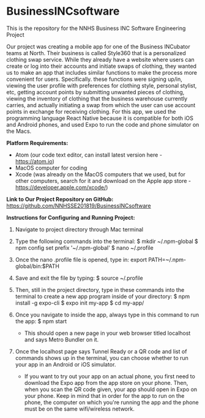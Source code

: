 # BusinessINCsoftware
This is the repository for the NNHS Business INC Software Engineering Project

Our project was creating a mobile app for one of the Business INCubator teams at North. Their business is called Style360 that is a personalized clothing swap service. While they already have a website where users can create or log into their accounts and initiate swaps of clothing, they wanted us to make an app that includes similar functions to make the process more convenient for users. Specifically. these functions were signing up/in, viewing the user profile with preferences for clothing style, personal stylist, etc, getting account points by submitting unwanted pieces of clothing, viewing the inventory of clothing that the business warehouse currently carries, and actually initiating a swap from which the user can use account points in exchange for receiving clothing. For this app, we used the programming language React Native because it is compatible for both iOS and Android phones, and used Expo to run the code and phone simulator on the Macs. 

**Platform Requirements:**
- Atom (our code text editor, can install latest version here - https://atom.io)
- MacOS computer for coding
- Xcode (was already on the MacOS computers that we used, but for other computers, search for it and download on the Apple app store - https://developer.apple.com/xcode/)

**Link to Our Project Repository on GitHub:**
https://github.com/NNHSSE201819/BusinessINCsoftware

**Instructions for Configuring and Running Project:**
1. Navigate to project directory through Mac terminal

2. Type the following commands into the terminal:
$ mkdir ~/.npm-global
$ npm config set prefix '~/.npm-global'
$ nano ~/.profile

3. Once the nano .profile file is opened, type in:
export PATH=~/.npm-global/bin:$PATH

4. Save and exit the file by typing:
$ source ~/.profile

5. Then, still in the project directory, type in these commands into the terminal to create a new app program inside of your directory:
$ npm install -g expo-cli
$ expo init my-app
$ cd my-app/

6. Once you navigate to inside the app, always type in this command to run the app:
$ npm start
    - This should open a new page in your web browser titled localhost and says Metro Bundler on it.
    
7. Once the localhost page says Tunnel Ready or a QR code and list of commands shows up in the terminal, you can choose whether to run your app in an Android or iOS simulator.
    - If you want to try out your app on an actual phone, you first need to download the Expo app from the app store on your phone. Then, when you scan the QR code given, your app should open in Expo on your phone. Keep in mind that in order for the app to run on the phone, the computer on which you're running the app and the phone must be on the same wifi/wireless network.
